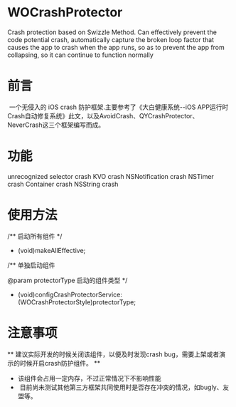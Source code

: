 # WOCrashProtector
Crash protection based on Swizzle Method. Can effectively prevent the code potential crash, automatically capture the broken loop factor that causes the app to crash when the app runs, so as to prevent the app from collapsing, so it can continue to function normally

# 前言
  一个无侵入的 iOS crash 防护框架.主要参考了《大白健康系统--iOS APP运行时Crash自动修复系统》此文，以及AvoidCrash、QYCrashProtector、NeverCrash这三个框架编写而成。
  

# 功能
unrecognized selector crash
KVO crash
NSNotification crash
NSTimer crash
Container crash
NSString crash

  
# 使用方法
/**
 启动所有组件
 */
+ (void)makeAllEffective;
     
/**
 单独启动组件

 @param protectorType 启动的组件类型
 */
+ (void)configCrashProtectorService:(WOCrashProtectorStyle)protectorType;


# 注意事项

 ** 建议实际开发的时候关闭该组件，以便及时发现crash bug，需要上架或者演示的时候开启crash防护组件。 **
 *  该组件会占用一定内存，不过正常情况下不影响性能
 *  目前尚未测试其他第三方框架共同使用时是否存在冲突的情况，如bugly、友盟等。

